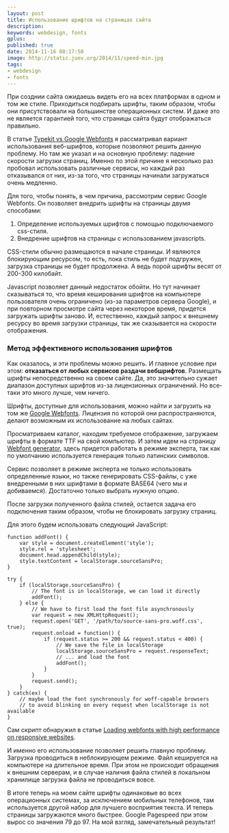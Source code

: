 ```yaml
---
layout: post
title: Использование шрифтов на страницах сайта
description:
keywords: webdesign, fonts
gplus:
published: true
date: 2014-11-16 08:17:50
image: http://static.juev.org/2014/11/speed-min.jpg
tags:
- webdesign
- fonts
---
```


При созднии сайта ожидаешь видеть его на всех платформах в одном и том же стиле. Приходиться подбирать шрифты, таким образом, чтобы они присутствовали на большинстве операционных систем. И даже это не является гарантией того, что страницы сайта будут отображаться правильно.

В статье [Typekit vs Google Webfonts](/2012/11/04/typekit-vs-google-webfonts/) я рассматривал вариант использования веб-шрифтов, которые позволяют решить данную проблему. Но там же указал и на основную проблему: падение скорости загрузки страниц. Именно по этой причине я несколько раз пробовал использовать различные сервисы, но каждый раз отказывался от них, из-за того, что страницы начинали загружаться очень медленно.

Для того, чтобы понять, в чем причина, рассмотрим сервис Google Webfonts. Он позволяет внедрить шрифты на страницы двумя способами:

1. Определение используемых шрифтов с помощью подключаемого css-стиля.
2. Внедрение шрифтов на страницы с использованием javascripts.

CSS-стили обычно размещаются в начале страницы. И являются блокирующим ресурсом, то есть, пока стиль не будет подгружен, загрузка страницы не будет продолжена. А ведь порой шрифты весят от 200-300 килобайт.

Javascript позволяет данный недостаток обойти. Но тут начинает сказываться то, что время кеширования шрифтов на компьютере пользователя очень ограничено (из-за параметров сервера Google), и при повторном просмотре сайта через некоторое время, придется загружать шрифты заново. И, естественно, каждый запрос к внешнему ресурсу во время загрузки страницы, так же сказывается на скорости отображения.

### Метод эффективного использования шрифтов

Как оказалось, и эти проблемы можно решить. И главное условие при этом: **отказаться от любых сервисов раздачи вебшрифтов**. Размещать шрифты непосредственно на своем сайте. Да, это значительно сужает диапазон доступных шрифтов из-за лицензионных ограничений. Но все-таки это много лучше, чем ничего.

Шрифты, доступные для использования, можно найти и загрузить на том же [Google Webfonts](http://www.google.com/fonts). Лицензия по которой они распространяются, делают возможным их использование на любых сайтах.

Просматриваем каталог, находим требуемое отображение, загружаем шрифты в формате TTF на свой компьютер. И затем идем на страницу [Webfont generator](http://www.fontsquirrel.com/tools/webfont-generator), здесь придется работать в режиме эксперта, так как по умолчанию используется генерация только латинских символов.

Сервис позволяет в режиме эксперта не только использовать определенные языки, но также генерировать CSS-файлы, с уже внедренными в них шрифтами в формате BASE64 (чего мы и добиваемся). Достаточно только выбрать нужную опцию.

После загрузки полученного файла стилей, остается задача его подключения таким образом, чтобы не блокировать загрузку страниц.

Для этого будем использовать следующий JavaScript:

    function addFont() {
        var style = document.createElement('style');
        style.rel = 'stylesheet';
        document.head.appendChild(style);
        style.textContent = localStorage.sourceSansPro;
    }

    try {
        if (localStorage.sourceSansPro) {
            // The font is in localStorage, we can load it directly
            addFont();
        } else {
            // We have to first load the font file asynchronously
            var request = new XMLHttpRequest();
            request.open('GET', '/path/to/source-sans-pro.woff.css', true);
            request.onload = function() {
                if (request.status >= 200 && request.status < 400) {
                    // We save the file in localStorage
                    localStorage.sourceSansPro = request.responseText;
                    // ... and load the font
                    addFont();
                }
            }
            request.send();
        }
    } catch(ex) {
        // maybe load the font synchronously for woff-capable browsers
        // to avoid blinking on every request when localStorage is not available
    }

Сам скрипт обнаружил в статье [Loading webfonts with high performance on responsive websites](http://bdadam.com/blog/loading-webfonts-with-high-performance.html).

И именно его использование позволяет решить главную проблему. Загрузка проводиться в неблокирующем режиме. Файл кешируется на компьютере на длительное время. При этом не происходит обращения к внешним серверам, и в случае наличия файла стилей в локальном хранилище загрузка файла не проводиться вовсе.

В итоге теперь на моем сайте шрифты одинаковые во всех операционных системах, за исключением мобильных телефонов, там используется другой набор для лучшего восприятия текста. И теперь страницы загружаются много быстрее. Google Pagespeed при этом вырос со значения 79 до 97. На мой взгляд, замечательный результат!
